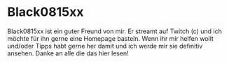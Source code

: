 # Black0815xx

Black0815xx ist ein guter Freund von mir. Er streamt auf Twitch (c) und ich möchte für ihn gerne eine Homepage basteln. Wenn ihr mir helfen wollt und/oder Tipps habt gerne her damit und ich werde mir sie definitiv ansehen. Danke an alle die das hier lesen!
